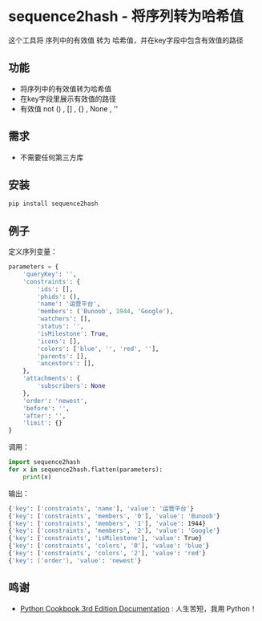 # sequence2hash - 将序列转为哈希值

这个工具将 序列中的有效值 转为 哈希值，并在key字段中包含有效值的路径

## 功能

- 将序列中的有效值转为哈希值
- 在key字段里展示有效值的路径
- 有效值 not () , [] , {} , None , ''

## 需求

- 不需要任何第三方库

## 安装

```Bash
pip install sequence2hash
```

## 例子
定义序列变量：
```Python
parameters = {
    'queryKey': '',
    'constraints': {
        'ids': [],
        'phids': (),
        'name': '运营平台',
        'members': ('Bunoob', 1944, 'Google'),
        'watchers': [],
        'status': '',
        'isMilestone': True,
        'icons': [],
        'colors': ['blue', '', 'red', ''],
        'parents': [],
        'ancestors': [],
    },
    'attachments': {
        'subscribers': None
    },
    'order': 'newest',
    'before': '',
    'after': '',
    'limit': {}
}
```
调用：
```Python
import sequence2hash
for x in sequence2hash.flatten(parameters):
    print(x)
```
输出：
```Bash
{'key': ['constraints', 'name'], 'value': '运营平台'}
{'key': ['constraints', 'members', '0'], 'value': 'Bunoob'}
{'key': ['constraints', 'members', '1'], 'value': 1944}
{'key': ['constraints', 'members', '2'], 'value': 'Google'}
{'key': ['constraints', 'isMilestone'], 'value': True}
{'key': ['constraints', 'colors', '0'], 'value': 'blue'}
{'key': ['constraints', 'colors', '2'], 'value': 'red'}
{'key': ['order'], 'value': 'newest'}
```

## 鸣谢
- [Python Cookbook 3rd Edition Documentation](http://python3-cookbook.readthedocs.io/zh_CN/latest/) : 人生苦短，我用 Python！
